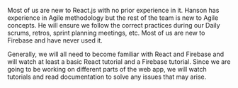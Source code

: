Most of us are new to React.js with no prior experience in it.
Hanson has experience in Agile methodology but the rest of the team is new to Agile concepts. 
He will ensure we follow the correct practices during our Daily scrums, retros, sprint planning meetings, etc.
Most of us are new to Firebase and have never used it.

Generally, we will all need to become familiar with React and Firebase and will watch at least a basic React tutorial and a Firebase tutorial. 
Since we are going to be working on different parts of the web app, we will watch tutorials and read documentation to solve any issues that may arise.
